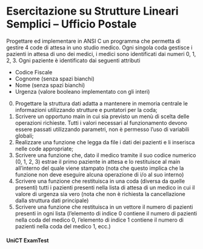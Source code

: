 # Esercitazione su Strutture Lineari Semplici – Ufficio Postale
Progettare ed implementare in ANSI C un programma che permetta di gestire 4 code di attesa in
uno studio medico. Ogni singola coda gestisce i pazienti in attesa di uno dei medici, i medici sono
identificati dai numeri 0, 1, 2, 3.
Ogni paziente è identificato dai seguenti attributi
- Codice Fiscale
- Cognome (senza spazi bianchi)
- Nome (senza spazi bianchi)
- Urgenza (valore booleano implementato con gli interi)
0) Progettare la struttura dati adatta a mantenere in memoria centrale le informazioni utilizzando
strutture e puntatori per la coda;
1) Scrivere un opportuno main in cui sia previsto un menù di scelta delle operazioni richieste. Tutti
i valori necessari al funzionamento devono essere passati utilizzando parametri, non è permesso
l’uso di variabili globali;
2) Realizzare una funzione che legga da file i dati dei pazienti e li inserisca nelle code appropriate;
3) Scrivere una funzione che, dato il medico tramite il suo codice numerico (0, 1, 2, 3) estrae il
primo paziente in attesa e lo restituisce al main all’interno del quale viene stampato (nota che
questo implica che la funzione non deve eseguire alcuna operazione di i/o al suo interno)
4) Scrivere una funzione che restituisca in una coda (diversa da quelle presenti) tutti i pazienti
presenti nella lista di attesa di un medico in cui il valore di urgenza sia vero (nota che non è
richiesta la cancellazione dalla struttura dati principale)
5) Scrivere una funzione che restituisca in un vettore il numero di pazienti presenti in ogni lista
(l’elemento di indice 0 contiene il numero di pazienti nella coda del medico 0, l’elemento di
indice 1 contiene il numero di pazienti nella coda del medico 1, ecc.)
<h4>UniCT ExamTest</h4>
